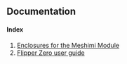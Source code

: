 ## Documentation

#### Index
1. [Enclosures for the Meshimi Module](enclosure.md)
2. [Flipper Zero user guide](flipper.md)
